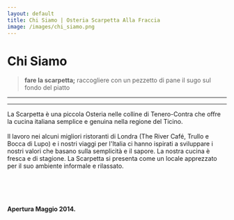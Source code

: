 ```yaml
---
layout: default
title: Chi Siamo | Osteria Scarpetta Alla Fraccia
image: /images/chi_siamo.png
---
```



Chi Siamo
=========

> **fare la scarpetta;** raccogliere con un pezzetto di pane il sugo sul fondo del piatto
------------------------------------------------------------------------------------

***

La Scarpetta è una piccola Osteria nelle colline di Tenero-Contra che offre la cucina italiana semplice e genuina nella regione del Ticino.
<br> </br>
Il lavoro nei alcuni migliori ristoranti di Londra (The River Café, Trullo e Bocca di Lupo) e i nostri viaggi per l'Italia ci hanno ispirati a sviluppare i nostri valori che basano sulla semplicità e il sapore. La nostra cucina è fresca e di stagione. La Scarpetta si presenta come un locale apprezzato per il suo ambiente informale e rilassato.

<br> </br>
<br> </br>
**Apertura Maggio 2014.**

